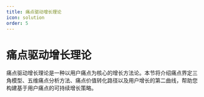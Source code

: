 ```yaml
---
title: 痛点驱动增长理论
icon: solution
order: 5
---
```


# 痛点驱动增长理论

痛点驱动增长理论是一种以用户痛点为核心的增长方法论。本节将介绍痛点界定三角模型、五维痛点分析方法、痛点价值转化路径以及用户增长的第二曲线，帮助您构建基于用户痛点的可持续增长策略。

